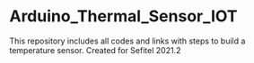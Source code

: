 # Arduino_Thermal_Sensor_IOT
 This repository includes all codes and links with steps to build a temperature sensor. Created for Sefitel 2021.2

